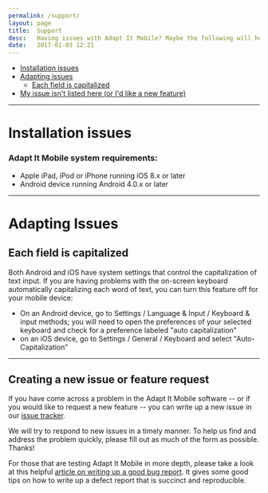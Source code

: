 ```yaml
---
permalink: /support/
layout: page
title:  Support
desc:   Having issues with Adapt It Mobile? Maybe the following will help.
date:   2017-01-03 12:21
---
```


* [Installation issues](#install-issues)
* [Adapting issues](#adapting-issues)
  * [Each field is capitalized](#auto-caps)
* [My issue isn't listed here (or I'd like a new feature)](#new-issue-or-feature)

----

<a id="install-issues"></a>
# Installation issues


<a id="system-requirements"></a>
### Adapt It Mobile system requirements: 

- Apple iPad, iPod or iPhone running iOS 8.x or later
- Android device running Android 4.0.x or later

----

<a id="adapting-issues"></a>
# Adapting Issues

<a id="auto-caps"></a>
## Each field is capitalized

Both Android and iOS have system settings that control the capitalization of text input. If you are having problems with the on-screen keyboard automatically capitalizing each word of text, you can turn this feature off for your mobile device:

- On an Android device, go to Settings / Language & Input / Keyboard & input methods; you will need to open the preferences of your selected keyboard and check for a preference labeled "auto capitalization"
- on an iOS device, go to Settings / General / Keyboard and select "Auto-Capitalization"

----

<a id="new-issue-or-feature"></a>
## Creating a new issue or feature request

If you have come across a problem in the Adapt It Mobile software -- or if you would like to request a new feature -- you can write up a new issue in our [issue tracker](https://github.com/adapt-it/adapt-it-mobile/issues).

We will try to respond to new issues in a timely manner. To help us find and address the problem quickly, please fill out as much of the form as possible. Thanks!

For those that are testing Adapt It Mobile in more depth, please take a look at this helpful [article on writing up a good bug report](http://www.softwaretestinghelp.com/how-to-write-good-bug-report/). It gives some good tips on how to write up a defect report that is succinct and reproducible.